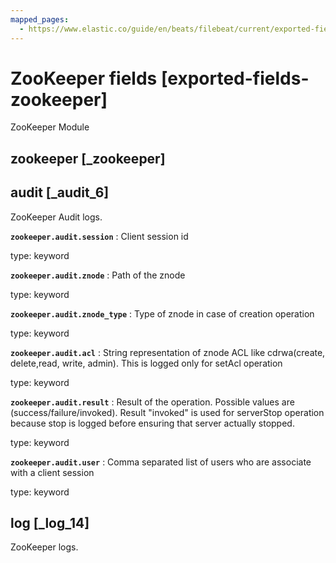 ```yaml
---
mapped_pages:
  - https://www.elastic.co/guide/en/beats/filebeat/current/exported-fields-zookeeper.html
---
```


# ZooKeeper fields [exported-fields-zookeeper]

ZooKeeper Module


## zookeeper [_zookeeper]


## audit [_audit_6]

ZooKeeper Audit logs.

**`zookeeper.audit.session`**
:   Client session id

type: keyword


**`zookeeper.audit.znode`**
:   Path of the znode

type: keyword


**`zookeeper.audit.znode_type`**
:   Type of znode in case of creation operation

type: keyword


**`zookeeper.audit.acl`**
:   String representation of znode ACL like cdrwa(create, delete,read, write, admin). This is logged only for setAcl operation

type: keyword


**`zookeeper.audit.result`**
:   Result of the operation. Possible values are (success/failure/invoked). Result "invoked" is used for serverStop operation because stop is logged before ensuring that server actually stopped.

type: keyword


**`zookeeper.audit.user`**
:   Comma separated list of users who are associate with a client session

type: keyword



## log [_log_14]

ZooKeeper logs.

